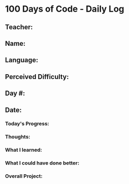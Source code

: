 # 100 Days of Code - Daily Log

## Teacher:
<!--- Enter teacher name here -->

## Name:
<!--- Enter your name here -->

## Language:
<!--- Enter programming language here -->

## Perceived Difficulty:
<!--- Enter perceived difficulty of today's coding session here (easy, medium, or hard) -->

## Day #:
<!--- Enter day number here -->

## Date:
<!--- Enter date here -->

### Today's Progress:

<!--- Describe what you accomplished today -->
<!--- Include links to projects if applicable -->

### Thoughts:

<!--- Describe any challenges you faced today and how you overcame them -->

### What I learned:

<!--- Describe any new concepts or techniques you learned -->

### What I could have done better:

<!--- Reflect on areas where you could have improved today -->

### Overall Project:

<!--- Describe the overarching project you are working on -->
<!--- Include any updates or progress made towards the project today -->

